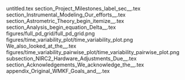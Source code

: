 untitled.tex
section_Project_Milestones_label_sec__.tex
section_Instrumental_Modeling_Our_efforts__.tex
section_Astrometric_Theory_begin_itemize__.tex
section_Analysis_begin_equation_Delta__.tex
figures/full_pd_grid/full_pd_grid.png
figures/time_variability_plot/time_variability_plot.png
We_also_looked_at_the__.tex
figures/time_variability_pairwise_plot/time_variability_pairwise_plot.png
subsection_NIRC2_Hardware_Adjustments_Due__.tex
section_Acknowledgements_We_acknowledge_the__.tex
appendix_Original_WMKF_Goals_and__.tex